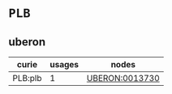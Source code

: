 # `PLB`

## uberon

| curie   |   usages | nodes                                                   |
|---------|----------|---------------------------------------------------------|
| PLB:plb |        1 | [UBERON:0013730](https://bioregistry.io/UBERON:0013730) |

